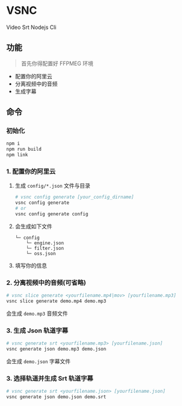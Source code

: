 # VSNC

Video Srt Nodejs Cli

## 功能

> 首先你得配置好 FFPMEG 环境

- 配置你的阿里云
- 分离视频中的音频
- 生成字幕

## 命令

### 初始化

```bash
npm i
npm run build
npm link
```

### 1. 配置你的阿里云

1. 生成 `config/*.json` 文件与目录

   ```bash
   # vsnc config generate [your_config_dirname]
   vsnc config generate
   # or
   vsnc config generate config
   ```

2. 会生成如下文件

   ```
   └─ config
       └─ engine.json
       └─ filter.json
       └─ oss.json
   ```

3. 填写你的信息

### 2. 分离视频中的音频(可省略)

```bash
# vsnc slice generate <yourfilename.mp4|mov> [yourfilename.mp3]
vsnc slice generate demo.mp4 demo.mp3
```

会生成 `demo.mp3` 音频文件

### 3. 生成 Json 轨道字幕

```bash
# vsnc generate srt <yourfilename.mp3> [yourfilename.json]
vsnc generate json demo.mp3 demo.json
```

会生成 `demo.json` 字幕文件

### 3. 选择轨道并生成 Srt 轨道字幕

```bash
# vsnc generate srt <yourfilename.json> [yourfilename.json]
vsnc generate json demo.json demo.srt
```
